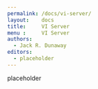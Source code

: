 ```yaml
---
permalink: /docs/vi-server/
layout:    docs
title:     VI Server
menu :     VI Server
authors:
  - Jack R. Dunaway
editors:
  - placeholder
---
```


placeholder
